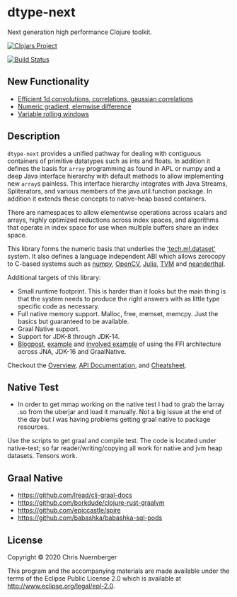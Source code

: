 # dtype-next

Next generation high performance Clojure toolkit.


[![Clojars Project](https://clojars.org/cnuernber/dtype-next/latest-version.svg)](https://clojars.org/cnuernber/dtype-next)

[![Build Status](https://travis-ci.com/cnuernber/dtype-next.svg?branch=master)](https://travis-ci.com/cnuernber/dtype-next)


## New Functionality

 * [Efficient 1d convolutions, correlations, gaussian correlations](https://cnuernber.github.io/dtype-next/tech.v3.datatype.convolve.html)
 * [Numeric gradient, elemwise difference](https://cnuernber.github.io/dtype-next/tech.v3.datatype.gradient.html)
 * [Variable rolling windows](https://cnuernber.github.io/dtype-next/tech.v3.datatype.rolling.html#var-variable-rolling-window-indexes)
 
## Description

`dtype-next` provides a unified pathway for dealing with contiguous containers of primitive datatypes such as 
ints and floats.  In addition it defines the basis for `array` programming as found in APL or numpy and
a deep Java interface hierarchy with default methods to allow implementing new `array`s painless.  This 
interface hierarchy integrates with Java Streams, Spliterators, and various members of the java.util.function
package.  In addition it extends these concepts to native-heap based containers.


There are namespaces to allow elementwise operations across scalars and arrays, highly optimized reductions
across index spaces, and algorithms that operate in index space for use when multiple buffers share
an index space.


This library forms the numeric basis that underlies the ['tech.ml.dataset'](https://github.com/techascent/tech.ml.dataset)
system.  It also defines a language independent ABI which allows zerocopy to C-based systems
such as [numpy](https://github.com/clj-python/libpython-clj), [OpenCV](https://github.com/techascent/tech.opencv), 
[Julia](https://github.com/cnuernber/libjulia-clj), [TVM](https://github.com/techascent/tvm-clj)
and [neanderthal](https://github.com/uncomplicate/neanderthal).


Additional targets of this library:


*  Small runtime footprint.  This is harder than it looks but the main thing is that
   the system needs to produce the right answers with as little type specific code as
   necessary.
*  Full native memory support.  Malloc, free, memset, memcpy.  Just the basics but
   guaranteed to be available.
*  Graal Native support.
*  Support for JDK-8 through JDK-14.
*  [Blogpost](https://techascent.com/blog/next-gen-native.html), [example](examples/clj-ffi) and [involved example](https://github.com/cnuernber/avclj) of using the FFI architecture across JNA, JDK-16 and GraalNative.

Checkout the [Overview](https://cnuernber.github.io/dtype-next/overview.html), [API Documentation](https://cnuernber.github.io/dtype-next/), and 
[Cheatsheet](https://cnuernber.github.io/dtype-next/cheatsheet.html).


## Native Test

* In order to get mmap working on the native test I had to grab the larray .so from the
  uberjar and load it manually.  Not a big issue at the end of the day but I was having
  problems getting graal native to package resources.

Use the scripts to get graal and compile test.  The code is located under native-test; so far
reader/writing/copying all work for native and jvm heap datasets.  Tensors work.


## Graal Native

* https://github.com/lread/clj-graal-docs
* https://github.com/borkdude/clojure-rust-graalvm
* https://github.com/epiccastle/spire
* https://github.com/babashka/babashka-sql-pods


## License

Copyright © 2020 Chris Nuernberger

This program and the accompanying materials are made available under the
terms of the Eclipse Public License 2.0 which is available at
http://www.eclipse.org/legal/epl-2.0.
